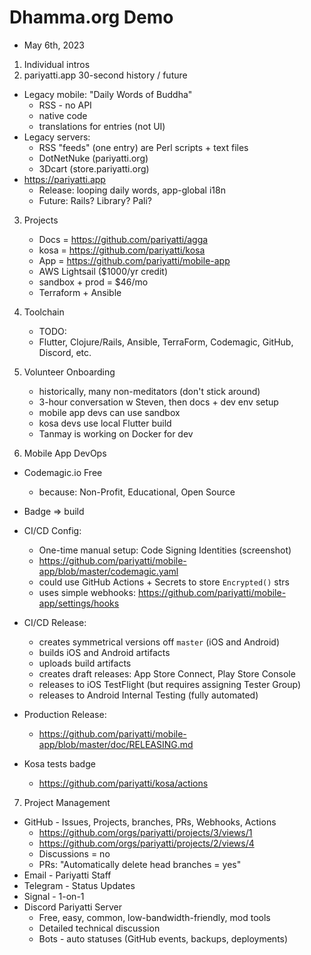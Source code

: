 # Dhamma.org Demo

* May 6th, 2023

1. Individual intros
2. pariyatti.app 30-second history / future

* Legacy mobile: "Daily Words of Buddha"
    * RSS - no API
    * native code
    * translations for entries (not UI)
* Legacy servers:
    * RSS "feeds" (one entry) are Perl scripts + text files
    * DotNetNuke (pariyatti.org)
    * 3Dcart (store.pariyatti.org)
* https://pariyatti.app
    * Release: looping daily words, app-global i18n
    * Future: Rails? Library? Pali?

3. Projects
    * Docs = https://github.com/pariyatti/agga
    * kosa = https://github.com/pariyatti/kosa
    * App = https://github.com/pariyatti/mobile-app
    * AWS Lightsail ($1000/yr credit)
    * sandbox + prod = $46/mo
    * Terraform + Ansible

4. Toolchain
    * TODO:
    * Flutter, Clojure/Rails, Ansible, TerraForm, Codemagic, GitHub, Discord, etc.

5. Volunteer Onboarding
    * historically, many non-meditators (don't stick around)
    * 3-hour conversation w Steven, then docs + dev env setup
    * mobile app devs can use sandbox
    * kosa devs use local Flutter build
    * Tanmay is working on Docker for dev

6. Mobile App DevOps

* Codemagic.io Free
    * because: Non-Profit, Educational, Open Source
* Badge => build
* CI/CD Config:
    * One-time manual setup: Code Signing Identities (screenshot)
    * https://github.com/pariyatti/mobile-app/blob/master/codemagic.yaml
    * could use GitHub Actions + Secrets to store `Encrypted()` strs
    * uses simple webhooks: https://github.com/pariyatti/mobile-app/settings/hooks
* CI/CD Release:
    * creates symmetrical versions off `master` (iOS and Android)
    * builds iOS and Android artifacts
    * uploads build artifacts
    * creates draft releases: App Store Connect, Play Store Console
    * releases to iOS TestFlight (but requires assigning Tester Group)
    * releases to Android Internal Testing (fully automated)
* Production Release:
    * https://github.com/pariyatti/mobile-app/blob/master/doc/RELEASING.md

* Kosa tests badge
    * https://github.com/pariyatti/kosa/actions

7. Project Management

* GitHub - Issues, Projects, branches, PRs, Webhooks, Actions
    * https://github.com/orgs/pariyatti/projects/3/views/1
    * https://github.com/orgs/pariyatti/projects/2/views/4
    * Discussions = no
    * PRs: "Automatically delete head branches = yes"
* Email - Pariyatti Staff
* Telegram - Status Updates
* Signal - 1-on-1
* Discord Pariyatti Server
    * Free, easy, common, low-bandwidth-friendly, mod tools
    * Detailed technical discussion
    * Bots - auto statuses (GitHub events, backups, deployments)
